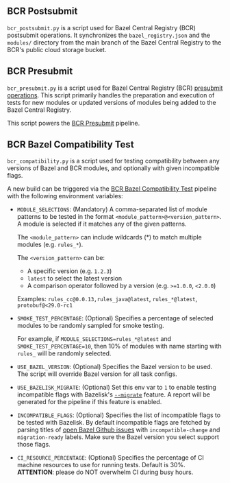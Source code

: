 ## BCR Postsubmit

`bcr_postsubmit.py` is a script used for Bazel Central Registry (BCR) postsubmit operations. It synchronizes the `bazel_registry.json` and the `modules/` directory from the main branch of the Bazel Central Registry to the BCR's public cloud storage bucket.

## BCR Presubmit

`bcr_presubmit.py` is a script used for Bazel Central Registry (BCR) [presubmit operations](https://github.com/bazelbuild/bazel-central-registry/blob/main/docs/README.md#presubmit). This script primarily handles the preparation and execution of tests for new modules or updated versions of modules being added to the Bazel Central Registry.

This script powers the [BCR Presubmit](https://buildkite.com/bazel/bcr-presubmit) pipeline.

## BCR Bazel Compatibility Test

`bcr_compatibility.py` is a script used for testing compatibility between any versions of Bazel and BCR modules, and optionally with given incompatible flags.

A new build can be triggered via the [BCR Bazel Compatibility Test](https://buildkite.com/bazel/bcr-bazel-compatibility-test) pipeline with the following environment variables:

* `MODULE_SELECTIONS`: (Mandatory) A comma-separated list of module patterns to be tested in the format `<module_pattern>@<version_pattern>`. A module is selected if it matches any of the given patterns.

    The `<module_pattern>` can include wildcards (*) to match multiple modules (e.g. `rules_*`).

    The `<version_pattern>` can be:

    - A specific version (e.g. `1.2.3`)
    - `latest` to select the latest version
    - A comparison operator followed by a version (e.g. `>=1.0.0`, `<2.0.0`)

    Examples: `rules_cc@0.0.13,rules_java@latest`, `rules_*@latest`, `protobuf@<29.0-rc1`

* `SMOKE_TEST_PERCENTAGE`: (Optional) Specifies a percentage of selected modules to be randomly sampled for smoke testing.

    For example, if `MODULE_SELECTIONS=rules_*@latest` and `SMOKE_TEST_PERCENTAGE=10`, then 10% of modules with name starting with `rules_` will be randomly selected.

* `USE_BAZEL_VERSION`: (Optional) Specifies the Bazel version to be used. The script will override Bazel version for all task configs.

* `USE_BAZELISK_MIGRATE`: (Optional) Set this env var to `1` to enable testing incompatible flags with Bazelisk's [`--migrate`](https://github.com/bazelbuild/bazelisk?tab=readme-ov-file#--migrate) feature. A report will be generated for the pipeline if this feature is enabled.

* `INCOMPATIBLE_FLAGS`: (Optional) Specifies the list of incompatible flags to be tested with Bazelisk. By default incompatible flags are fetched by parsing titles of [open Bazel Github issues](https://github.com/bazelbuild/bazel/issues?q=is%3Aopen+is%3Aissue+label%3Aincompatible-change+label%3Amigration-ready) with `incompatible-change` and `migration-ready` labels. Make sure the Bazel version you select support those flags.

* `CI_RESOURCE_PERCENTAGE`: (Optional) Specifies the percentage of CI machine resources to use for running tests. Default is 30%. **ATTENTION**: please do NOT overwhelm CI during busy hours.
